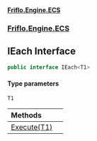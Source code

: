 #### [Friflo.Engine.ECS](index.md 'index')
### [Friflo.Engine.ECS](Friflo.Engine.ECS.md 'Friflo.Engine.ECS')

## IEach<T1> Interface

```csharp
public interface IEach<T1>
```
#### Type parameters

<a name='Friflo.Engine.ECS.IEach_T1_.T1'></a>

`T1`

| Methods | |
| :--- | :--- |
| [Execute(T1)](IEach_T1_.Execute(T1).md 'Friflo.Engine.ECS.IEach<T1>.Execute(T1)') | |

